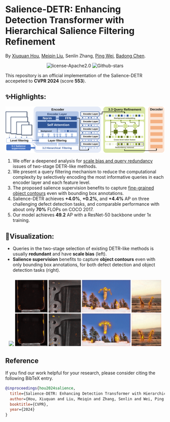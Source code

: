 **Salience-DETR**: Enhancing Detection Transformer with Hierarchical Salience Filtering Refinement  
===

By [Xiuquan Hou](https://github.com/xiuqhou), [Meiqin Liu](https://scholar.google.com/citations?user=T07OWMkAAAAJ&hl=zh-CN&oi=ao), Senlin Zhang, [Ping Wei](https://scholar.google.com/citations?user=1OQBtdcAAAAJ&hl=zh-CN&oi=ao), [Badong Chen](https://scholar.google.com/citations?user=mq6tPX4AAAAJ&hl=zh-CN&oi=ao).

<div align="center">
    <img src="https://img.shields.io/github/license/xiuqhou/Salience-DETR.svg?color=blue" alt="license-Apache2.0">
    <img src="https://img.shields.io/github/stars/xiuqhou/Salience-DETR" alt="Github-stars">
</div>

This repository is an official implementation of the Salience-DETR accepeted to **CVPR 2024** (score **553**).

## ✨Highlights: 

<div align="center">
    <img src="images/Salience-DETR.svg">
</div>

1. We offer a deepened analysis for [scale bias and query redundancy](#id_1) issues of two-stage DETR-like methods.
2. We present a query filtering mechanism to reduce the computational complexity by selectively encoding the most informative queries in each encoder layer and each feature level.
3. The proposed salience supervision benefits to capture [fine-grained object contours](#id_2) even with bounding box annotations.
4. Salience-DETR achieves **+4.0%**, **+0.2%**, and **+4.4%** AP on three challenging defect detection tasks, and comparable performance with about only **70\%** FLOPs on COCO 2017.
5. Our model achieves **49.2** AP with a ResNet-50 backbone under 1x training.

## 🔎Visualization:

- Queries in the two-stage selection of existing DETR-like methods is usually **redundant** and have **scale bias** (left).
- **Salience supervision** benefits to capture **object contours** even with only bounding box annotations, for both defect detection and object detection tasks (right).

<h3 align="center">
    <a><img src="images/query_visualization.svg" width="335" id="id_1"></a>
    <a><img src="images/salience_visualization.svg" width="462" id="id_2"></a>
</h3>

## Reference

If you find our work helpful for your research, please consider citing the following BibTeX entry.

```bibtex
@inproceedings{hou2024salience,
  title={Salience-DETR: Enhancing Detection Transformer with Hierarchical Salience Filtering Refinement},
  author={Hou, Xiuquan and Liu, Meiqin and Zhang, Senlin and Wei, Ping and Chen, Badong}
  booktitle={CVPR},
  year={2024}
}
```